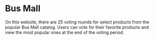 # Bus Mall

On this website, there are 25 voting rounds for select products from the popular Bus Mall catalog. Users can vote for their favorite products and view the most popular ones at the end of the voting period.

